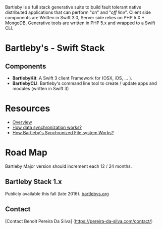 
Bartleby Is a full stack generative suite to build fault tolerant native distributed applications that can perform "*on*" and "*off line*". Client side components are Written in Swift 3.0, Server side relies on PHP 5.X + MongoDB, Generative tools are written in PHP 5.x and wrapped to a Swift CLI.

# Bartleby's - Swift Stack

## Components 

+ **BartlebyKit**: A Swift 3 client Framework for (OSX, iOS, ... ).
+ **BartlebyCLI**: Bartleby's command line tool to create / update apps and modules (written in Swift 3) 

# Resources

- [Overview](Documents/Bartleby.md)
- [How data synchronization works?](Documents/DataSynchronization.md)
- [How Bartleby's Synchronized File system Works?](Documents/BSFS.md)

# Road Map 
Bartleby Major version should increment each 12 / 24 months. 

## Bartleby Stack 1.x
Publicly available this fall (late 2016).
[bartlebys.org](https://bartlebys.org)

## Contact 
[Contact Benoit Pereira Da Silva] (https://pereira-da-silva.com/contact/)
